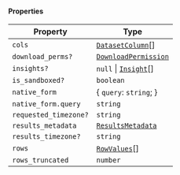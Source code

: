 #### Properties

| Property                                              | Type                                          |
| ----------------------------------------------------- | --------------------------------------------- |
| <a id="cols"></a> `cols`                              | [`DatasetColumn`](DatasetColumn.md)\[]        |
| <a id="download_perms"></a> `download_perms?`         | [`DownloadPermission`](DownloadPermission.md) |
| <a id="insights"></a> `insights?`                     | `null` \| [`Insight`](Insight.md)\[]          |
| <a id="is_sandboxed"></a> `is_sandboxed?`             | `boolean`                                     |
| <a id="native_form"></a> `native_form`                | { `query`: `string`; }                        |
| `native_form.query`                                   | `string`                                      |
| <a id="requested_timezone"></a> `requested_timezone?` | `string`                                      |
| <a id="results_metadata"></a> `results_metadata`      | [`ResultsMetadata`](ResultsMetadata.md)       |
| <a id="results_timezone"></a> `results_timezone?`     | `string`                                      |
| <a id="rows"></a> `rows`                              | [`RowValues`](RowValues.md)\[]                |
| <a id="rows_truncated"></a> `rows_truncated`          | `number`                                      |
